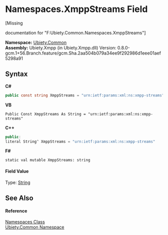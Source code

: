 # Namespaces.XmppStreams Field
 

\[Missing <summary> documentation for "F:Ubiety.Common.Namespaces.XmppStreams"\]

**Namespace:**&nbsp;<a href="3a988b7f-7a78-d824-53e6-d57463519974">Ubiety.Common</a><br />**Assembly:**&nbsp;Ubiety.Xmpp (in Ubiety.Xmpp.dll) Version: 0.8.0-gcm.1+56.Branch.feature/gcm.Sha.2aa504b079a34ee9f292986d1eee01aef5298a91

## Syntax

**C#**<br />
``` C#
public const string XmppStreams = "urn:ietf:params:xml:ns:xmpp-streams"
```

**VB**<br />
``` VB
Public Const XmppStreams As String = "urn:ietf:params:xml:ns:xmpp-streams"
```

**C++**<br />
``` C++
public:
literal String^ XmppStreams = "urn:ietf:params:xml:ns:xmpp-streams"
```

**F#**<br />
``` F#
static val mutable XmppStreams: string
```


#### Field Value
Type: <a href="http://msdn2.microsoft.com/en-us/library/s1wwdcbf" target="_blank">String</a>

## See Also


#### Reference
<a href="b57934f7-bc68-e177-b57b-1a9dfbcd62d7">Namespaces Class</a><br /><a href="3a988b7f-7a78-d824-53e6-d57463519974">Ubiety.Common Namespace</a><br />